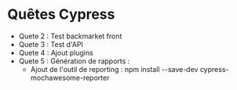 # Quêtes Cypress
- Quete 2 : Test backmarket front
- Quete 3 : Test d'API
- Quete 4 : Ajout plugins
- Quete 5 : Génération de rapports :
    - Ajout de l'outil de reporting : npm install --save-dev cypress-mochawesome-reporter